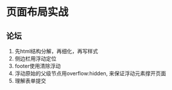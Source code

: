 # 页面布局实战
## 论坛
1. 先html结构分解，再细化，再写样式
2. 侧边栏用浮动定位
3. footer使用清除浮动
4. 浮动原始的父级节点用overflow:hidden, 来保证浮动元素撑开页面
5. 理解表单提交
